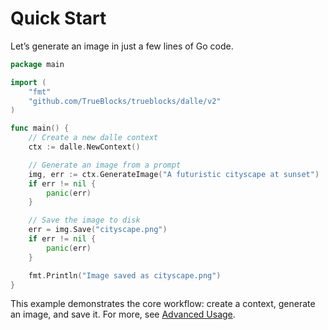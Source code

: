 # Quick Start

Let’s generate an image in just a few lines of Go code.

```go
package main

import (
    "fmt"
    "github.com/TrueBlocks/trueblocks/dalle/v2"
)

func main() {
    // Create a new dalle context
    ctx := dalle.NewContext()

    // Generate an image from a prompt
    img, err := ctx.GenerateImage("A futuristic cityscape at sunset")
    if err != nil {
        panic(err)
    }

    // Save the image to disk
    err = img.Save("cityscape.png")
    if err != nil {
        panic(err)
    }

    fmt.Println("Image saved as cityscape.png")
}
```

This example demonstrates the core workflow: create a context, generate an image, and save it. For more, see [Advanced Usage](06-advanced-usage.md).
